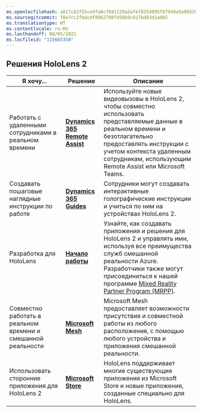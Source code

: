 ```yaml
---
ms.openlocfilehash: a817c62f55ce9fa0cf681129a2afef8254995f67949a5e065203563c4f360f85
ms.sourcegitcommit: f8e7cc2fbdcdf8962700fd50b9c017bd83d1ad65
ms.translationtype: HT
ms.contentlocale: ru-RU
ms.lasthandoff: 08/05/2021
ms.locfileid: "115665358"
---
```

## <a name="hololens-2-solutions"></a>Решения HoloLens 2

| Я хочу... | Решение | Описание |  
|---------| ------------|------------|
| Работать с удаленными сотрудниками в реальном времени | [**Dynamics 365 Remote Assist**](https://dynamics.microsoft.com/mixed-reality/remote-assist/) | Используйте новые видеовызовы в HoloLens 2, чтобы совместно использовать представляемые данные в реальном времени и безотлагательно предоставлять инструкции с учетом контекста удаленным сотрудникам, использующим Remote Assist или Microsoft Teams. | 
| Создавать пошаговые наглядные инструкции по работе | [**Dynamics 365 Guides**](https://dynamics.microsoft.com/mixed-reality/guides/capabilities/) | Сотрудники могут создавать интерактивные голографические инструкции и учиться по ним на устройствах HoloLens 2. |
| Разработка для HoloLens | [**Начало работы**](/windows/mixed-reality/develop/development?tabs=unity) | Узнайте, как создавать приложения и решения для HoloLens 2 и управлять ими, используя все преимущества служб смешанной реальности Azure. Разработчики также могут присоединиться к нашей программе [Mixed Reality Partner Program (MRPP)](https://www.microsoft.com/hololens/mrpp). |
| Совместно работать в реальном времени и смешанной реальности | [**Microsoft Mesh**](https://www.microsoft.com/mesh) | Microsoft Mesh предоставляет возможности присутствия и совместной работы из любого расположения, с помощью любого устройства и приложения смешанной реальности. |
| Использовать сторонние приложения для HoloLens 2 | [**Microsoft Store**](../holographic-store-apps.md) | HoloLens поддерживает многие существующие приложения из Microsoft Store и новые приложения, созданные специально для HoloLens.
